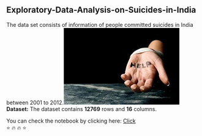 ## Exploratory-Data-Analysis-on-Suicides-in-India<br><center>
The data set consists of information of people committed suicides in India between 2001 to 2012.![enter image description here](https://github.com/Tk8191/Exploratory-Data-Analysis-on-Suicides-in-India/blob/main/img1.jpg?raw=true)<br></center>
 **Dataset:**
The dataset  contains **12769** rows and **16** columns.

You can check the notebook by clicking here:
[Click](https://github.com/Tk8191/Exploratory-Data-Analysis-on-Suicides-in-India/blob/main/EDA%20on%20Suicides%20in%20India.ipynb)<br>
:star: :fire: :fire: :star:
